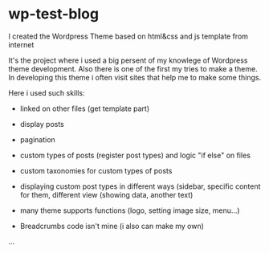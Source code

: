 # wp-test-blog
I created the Wordpress Theme based on html&css and js template from internet

It's the project where i used a big persent of my knowlege of Wordpress theme development. Also there is one of the first my tries to make a theme. In developing this theme i often visit sites that help me to make some things. 

Here i used such skills:
- linked on other files (get template part)
- display posts
- pagination
- custom types of posts (register post types) and logic "if else" on files
- custom taxonomies for custom types of posts
- displaying custom post types in different ways (sidebar, specific content for them, different view (showing data, another text)
 
- many theme supports functions (logo, setting image size, menu...)
- Breadcrumbs code isn't mine (i also can make my own)

...
